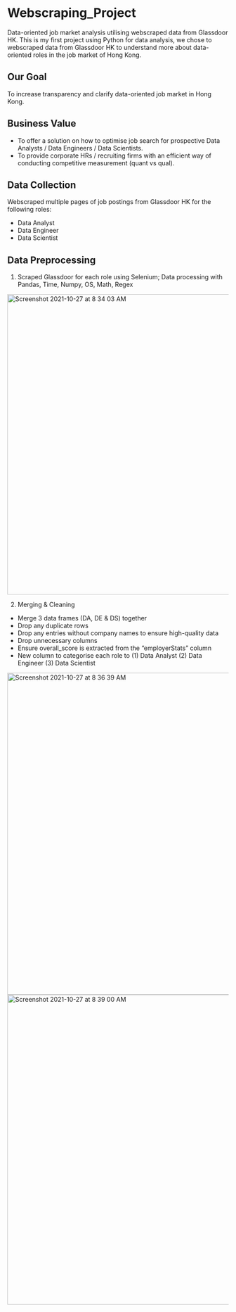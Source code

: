 # Webscraping_Project
Data-oriented job market analysis utilising webscraped data from Glassdoor HK.
This is my first project using Python for data analysis, we chose to webscraped data from Glassdoor HK to understand more about data-oriented roles in the job market of Hong Kong.

## Our Goal
To increase transparency and clarify data-oriented job market in Hong Kong.

## Business Value
- To offer a solution on how to optimise job search for prospective Data Analysts / Data Engineers / Data Scientists.
- To provide corporate HRs / recruiting firms with an efficient way of conducting competitive measurement (quant vs qual).

## Data Collection
Webscraped multiple pages of job postings from Glassdoor HK for the following roles:
- Data Analyst
- Data Engineer
- Data Scientist

## Data Preprocessing
1. Scraped Glassdoor for each role using Selenium; Data processing with Pandas, Time, Numpy, OS, Math, Regex
<img width="683" alt="Screenshot 2021-10-27 at 8 34 03 AM" src="https://user-images.githubusercontent.com/84705479/138980436-f05d61a7-b4f5-4ef4-aa3c-d0f54b5be8c6.png">

2. Merging & Cleaning
  - Merge 3 data frames (DA, DE & DS) together
  - Drop any duplicate rows
  - Drop any entries without company names to ensure high-quality data
  - Drop unnecessary columns
  - Ensure overall_score is extracted from the “employerStats” column
  - New column to categorise each role to
    (1) Data Analyst
    (2) Data Engineer
    (3) Data Scientist
<img width="732" alt="Screenshot 2021-10-27 at 8 36 39 AM" src="https://user-images.githubusercontent.com/84705479/138980592-75324995-ef2c-4bc2-b420-d973afc5352d.png">
<img width="705" alt="Screenshot 2021-10-27 at 8 39 00 AM" src="https://user-images.githubusercontent.com/84705479/138980726-25239ff4-ee5e-4d20-b287-95c410fbdf91.png">
